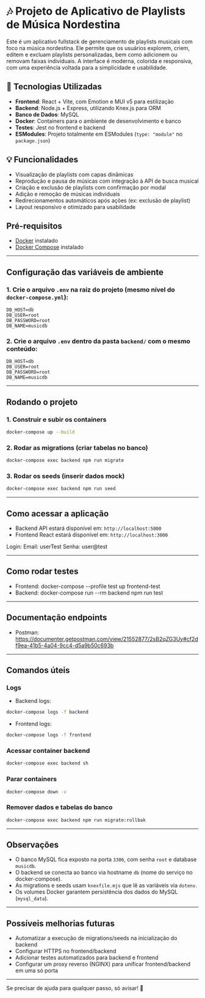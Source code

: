 # 🎶 Projeto de Aplicativo de Playlists de Música Nordestina

Este é um aplicativo fullstack de gerenciamento de playlists musicais com foco na música nordestina. Ele permite que os usuários explorem, criem, editem e excluam playlists personalizadas, bem como adicionem ou removam faixas individuais. A interface é moderna, colorida e responsiva, com uma experiência voltada para a simplicidade e usabilidade.

## 🔧 Tecnologias Utilizadas

- **Frontend**: React + Vite, com Emotion e MUI v5 para estilização
- **Backend**: Node.js + Express, utilizando Knex.js para ORM
- **Banco de Dados**: MySQL
- **Docker**: Containers para o ambiente de desenvolvimento e banco
- **Testes**: Jest no frontend e backend
- **ESModules**: Projeto totalmente em ESModules (`type: "module"` no `package.json`)

## 💡 Funcionalidades

- Visualização de playlists com capas dinâmicas
- Reprodução e pausa de músicas com integração à API de busca musical
- Criação e exclusão de playlists com confirmação por modal
- Adição e remoção de músicas individuais
- Redirecionamentos automáticos após ações (ex: exclusão de playlist)
- Layout responsivo e otimizado para usabilidade

## Pré-requisitos

- [Docker](https://docs.docker.com/get-docker/) instalado
- [Docker Compose](https://docs.docker.com/compose/install/) instalado

---

## Configuração das variáveis de ambiente

### 1. Crie o arquivo `.env` na raiz do projeto (mesmo nível do `docker-compose.yml`):

```env
DB_HOST=db
DB_USER=root
DB_PASSWORD=root
DB_NAME=musicdb
```

### 2. Crie o arquivo `.env` dentro da pasta `backend/` com o mesmo conteúdo:

```env
DB_HOST=db
DB_USER=root
DB_PASSWORD=root
DB_NAME=musicdb
```

---

## Rodando o projeto

### 1. Construir e subir os containers

```bash
docker-compose up --build
```

### 2. Rodar as migrations (criar tabelas no banco)

```bash
docker-compose exec backend npm run migrate
```

### 3. Rodar os seeds (inserir dados mock)

```bash
docker-compose exec backend npm run seed
```

---

## Como acessar a aplicação

- Backend API estará disponível em: `http://localhost:5000`
- Frontend React estará disponível em: `http://localhost:3000`

Login:
Email: userTest
Senha: user@test

---

## Como rodar testes

- Frontend: docker-compose --profile test up frontend-test
- Backend: docker-compose run --rm backend npm run test

---

## Documentação endpoints

- Postman: https://documenter.getpostman.com/view/21552877/2sB2qZG3Uy#cf2df9ea-41b5-4a04-9cc4-d5a9b50c693b

---

## Comandos úteis

### Logs

- Backend logs:

```bash
docker-compose logs -f backend
```

- Frontend logs:

```bash
docker-compose logs -f frontend
```

### Acessar container backend

```bash
docker-compose exec backend sh
```

### Parar containers

```bash
docker-compose down -v
```

### Remover dados e tabelas do banco

```bash
docker-compose exec backend npm run migrate:rollbak
```

---

## Observações

- O banco MySQL fica exposto na porta `3306`, com senha `root` e database `musicdb`.
- O backend se conecta ao banco via hostname `db` (nome do serviço no docker-compose).
- As migrations e seeds usam `knexfile.mjs` que lê as variáveis via `dotenv`.
- Os volumes Docker garantem persistência dos dados do MySQL (`mysql_data`).

---

## Possíveis melhorias futuras

- Automatizar a execução de migrations/seeds na inicialização do backend
- Configurar HTTPS no frontend/backend
- Adicionar testes automatizados para backend e frontend
- Configurar um proxy reverso (NGINX) para unificar frontend/backend em uma só porta

---

Se precisar de ajuda para qualquer passo, só avisar! 🚀
